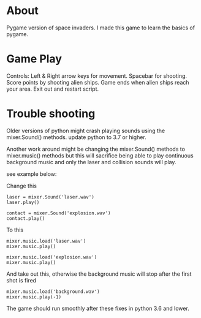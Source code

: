 # About
Pygame version of space invaders. I made this game to learn the basics of pygame.

# Game Play
Controls: Left & Right arrow keys for movement. Spacebar for shooting.
Score points by shooting alien ships. Game ends when alien ships reach your area.
Exit out and restart script.

# Trouble shooting
Older versions of python might crash playing sounds using the mixer.Sound() methods. update python to 3.7 or higher.

Another work around might be changing the mixer.Sound() methods to mixer.music() methods but this will sacrifice being able to play continuous background music 
and only the laser and collision sounds will play. 

see example below:

Change this

```
laser = mixer.Sound('laser.wav')
laser.play()

contact = mixer.Sound('explosion.wav')
contact.play()
```

To this

```
mixer.music.load('laser.wav')
mixer.music.play()

mixer.music.load('explosion.wav')
mixer.music.play()
```

And take out this, otherwise the background music will stop after the first shot is fired

```
mixer.music.load('background.wav')
mixer.music.play(-1)
```
The game should run smoothly after these fixes in python 3.6 and lower.
